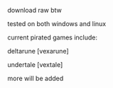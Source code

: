 download raw btw

tested on both windows and linux

current pirated games include:

deltarune [vexarune]

undertale [vextale]

more will be added
